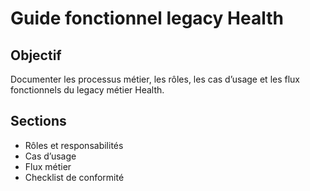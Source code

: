 # Guide fonctionnel legacy Health

## Objectif
Documenter les processus métier, les rôles, les cas d’usage et les flux fonctionnels du legacy métier Health.

## Sections
- Rôles et responsabilités
- Cas d’usage
- Flux métier
- Checklist de conformité

